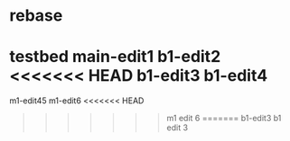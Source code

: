 # rebase
testbed
main-edit1 
b1-edit2 
<<<<<<< HEAD
b1-edit3 
b1-edit4 
=======
m1-edit45 
m1-edit6 
<<<<<<< HEAD
>>>>>>> m1 edit 6
=======
b1-edit3 
>>>>>>> b1 edit 3
